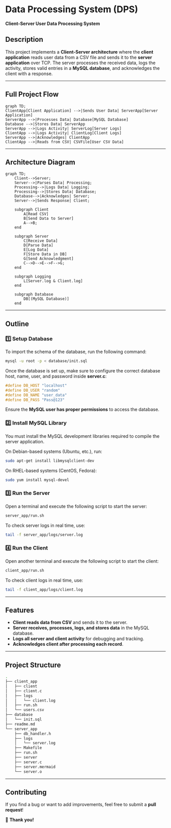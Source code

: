 # Data Processing System (DPS)

**Client-Server User Data Processing System**

## Description

This project implements a **Client-Server architecture** where the **client application** reads user data from a CSV file and sends it to the **server application** over TCP. The server processes the received data, logs the activity, stores valid entries in a **MySQL database**, and acknowledges the client with a response.

---

## Full Project Flow

```mermaid
graph TD;
ClientApp[Client Application] -->|Sends User Data| ServerApp[Server Application]
ServerApp -->|Processes Data| Database[MySQL Database]
Database -->|Stores Data| ServerApp
ServerApp -->|Logs Activity| ServerLog[Server Logs]
ClientApp -->|Logs Activity| ClientLog[Client Logs]
ServerApp -->|Acknowledges| ClientApp
ClientApp -->|Reads from CSV| CSVFile[User CSV Data]
```

---

## Architecture Diagram

```mermaid
graph TD;
    Client-->Server;
    Server-->|Parses Data| Processing;
    Processing-->|Logs Data| Logging;
    Processing-->|Stores Data| Database;
    Database-->|Acknowledges| Server;
    Server-->|Sends Response| Client;

    subgraph Client
        A[Read CSV]
        B[Send Data to Server]
        A-->B;
    end

    subgraph Server
        C[Receive Data]
        D[Parse Data]
        E[Log Data]
        F[Store Data in DB]
        G[Send Acknowledgment]
        C-->D-->E-->F-->G;
    end

    subgraph Logging
        L[Server.log & Client.log]
    end

    subgraph Database
        DB[(MySQL Database)]
    end
```

---

## Outline

### **1️⃣ Setup Database**

To import the schema of the database, run the following command:

```sh
mysql -u root -p < database/init.sql
```

Once the database is set up, make sure to configure the correct database host, name, user, and password inside **server.c**:

```c
#define DB_HOST "localhost"
#define DB_USER "random"
#define DB_NAME "user_data"
#define DB_PASS "Pass@123"
```

Ensure the **MySQL user has proper permissions** to access the database.

### **2️⃣ Install MySQL Library**

You must install the MySQL development libraries required to compile the server application.

On Debian-based systems (Ubuntu, etc.), run:

```sh
sudo apt-get install libmysqlclient-dev
```

On RHEL-based systems (CentOS, Fedora):

```sh
sudo yum install mysql-devel
```

### **3️⃣ Run the Server**

Open a terminal and execute the following script to start the server:

```sh
server_app/run.sh
```

To check server logs in real time, use:

```sh
tail -f server_app/logs/server.log
```

### **4️⃣ Run the Client**

Open another terminal and execute the following script to start the client:

```sh
client_app/run.sh
```

To check client logs in real time, use:

```sh
tail -f client_app/logs/client.log
```

---

## **Features**

- **Client reads data from CSV** and sends it to the server.
- **Server receives, processes, logs, and stores data** in the MySQL database.
- **Logs all server and client activity** for debugging and tracking.
- **Acknowledges client after processing each record**.

---

## **Project Structure**

```sh
.
├── client_app
│   ├── client
│   ├── client.c
│   ├── logs
│   │   └── client.log
│   ├── run.sh
│   └── users.csv
├── database
│   └── init.sql
├── readme.md
└── server_app
    ├── db_handler.h
    ├── logs
    │   └── server.log
    ├── Makefile
    ├── run.sh
    ├── server
    ├── server.c
    ├── server.mermaid
    └── server.o
```

---

## **Contributing**

If you find a bug or want to add improvements, feel free to submit a **pull request**!

🚀 **Thank you!**

